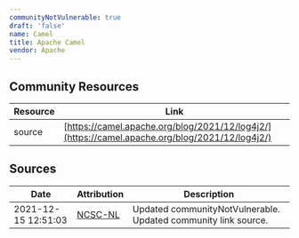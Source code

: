 ```yaml
---
communityNotVulnerable: true
draft: 'false'
name: Camel
title: Apache Camel
vendor: Apache
---
```



## Community Resources
| Resource | Link |
| --- | --- |
| source | [https://camel.apache.org/blog/2021/12/log4j2/](https://camel.apache.org/blog/2021/12/log4j2/) |


## Sources
| Date | Attribution | Description |
| --- | --- | --- |
| 2021-12-15 12:51:03 | [NCSC-NL](https://github.com/NCSC-NL/log4shell/blob/main/software/README.md) | Updated communityNotVulnerable. Updated community link source.  |
